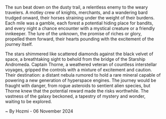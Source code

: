 
The sun beat down on the dusty trail, a relentless enemy to the weary travelers.  A motley crew of knights, merchants, and a wandering bard trudged onward, their horses straining under the weight of their burdens. Each mile was a gamble, each forest a potential hiding place for bandits, and every night a chance encounter with a mystical creature or a friendly innkeeper. The lure of the unknown, the promise of riches or glory, propelled them forward, their hearts pounding with the excitement of the journey itself.

The stars shimmered like scattered diamonds against the black velvet of space, a breathtaking sight to behold from the bridge of the Starship Andromeda. Captain Thorne, a weathered veteran of countless interstellar voyages, gripped the controls with a mixture of excitement and caution. Their destination: a distant nebula rumored to hold a rare mineral capable of powering a new generation of hyperspace engines. The journey would be fraught with danger, from rogue asteroids to sentient alien species, but Thorne knew that the potential reward made the risks worthwhile. The vastness of the galaxy beckoned, a tapestry of mystery and wonder, waiting to be explored. 

~ By Hozmi - 06 November 2024
